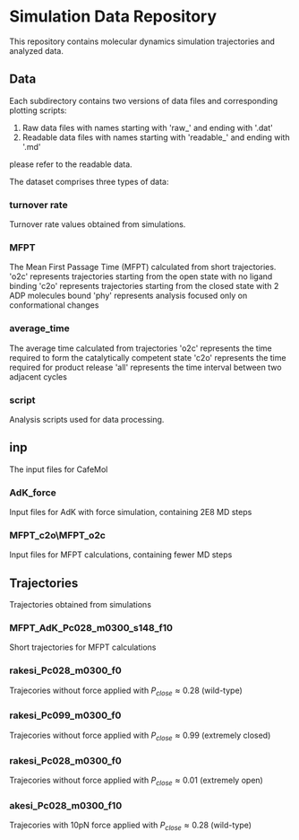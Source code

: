 # Simulation Data Repository

This repository contains molecular dynamics simulation trajectories and analyzed data.

## Data

Each subdirectory contains two versions of data files and corresponding plotting scripts:

1. Raw data files with names starting with 'raw_' and ending with '.dat'
2. Readable data files with names starting with 'readable_' and ending with '.md'

please refer to the readable data.

The dataset comprises three types of data:

### turnover rate

Turnover rate values obtained from simulations.

### MFPT
The Mean First Passage Time (MFPT) calculated from short trajectories.
'o2c' represents trajectories starting from the open state with no ligand binding
'c2o' represents trajectories starting from the closed state with 2 ADP molecules bound
'phy' represents analysis focused only on conformational changes

### average_time
The average time calculated from trajectories
'o2c' represents the time required to form the catalytically competent state
'c2o' represents the time required for product release
'all' represents the time interval between two adjacent cycles
 

### script
Analysis scripts used for data processing.

## inp

The input files for CafeMol

### AdK_force

Input files for AdK with force simulation, containing 2E8 MD steps

### MFPT_c2o\MFPT_o2c

Input files for MFPT calculations, containing fewer MD steps

## Trajectories

Trajectories obtained from simulations

### MFPT_AdK_Pc028_m0300_s148_f10

Short trajectories for MFPT calculations

### rakesi_Pc028_m0300_f0

Trajecories without force applied with $P_{close} \approx 0.28$ (wild-type)

### rakesi_Pc099_m0300_f0

Trajecories without force applied with $P_{close} \approx 0.99$ (extremely closed)

### rakesi_Pc028_m0300_f0

Trajecories without force applied with $P_{close} \approx 0.01$ (extremely open)

### akesi_Pc028_m0300_f10

Trajecories with 10pN force applied with $P_{close} \approx 0.28$ (wild-type)
